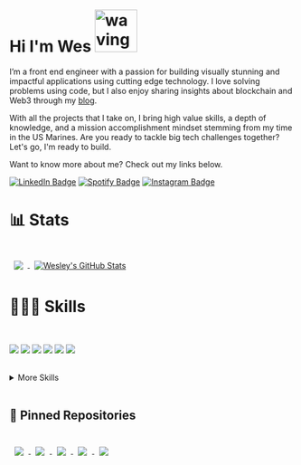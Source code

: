 # Hi I'm Wes <img src="https://media.tenor.com/SNL9_xhZl9oAAAAi/waving-hand-joypixels.gif" alt="waving hand" width='75' height='75'/>


I’m a front end engineer with a passion for building visually stunning and impactful applications using cutting edge technology. I love solving problems using code, but I also enjoy sharing insights about blockchain and Web3 through my [blog](https://www.konjotech.com/articles/).

With all the projects that I take on, I bring high value skills, a depth of knowledge, and a mission accomplishment mindset stemming from my time in the US Marines. Are you ready to tackle big tech challenges together? Let's go, I'm ready to build.

Want to know more about me? Check out my links below.

[![LinkedIn Badge](https://img.shields.io/badge/LinkedIn-informational?style=flat&logo=linkedin&logoColor=white&color=0D76A8)](https://www.linkedin.com/in/wesleyscholl/)
[![Spotify Badge](https://img.shields.io/badge/Spotify-informational?style=flat&logo=spotify&logoColor=white&color=1DB954)](https://open.spotify.com/track/1AQLopqKVQInHPWOqgv2J0?si=eda59e5e385b4031)
[![Instagram Badge](https://img.shields.io/badge/Instagram-informational?style=flat&logo=instagram&logoColor=white&color=E1306C)](https://www.instagram.com/gerard_west/)
<br>

# 📊 Stats
<br>
<a href="https://github.com/konjoinfinity">
  <img align="center" style="margin:0.5rem" src="https://github-readme-stats.vercel.app/api/top-langs/?username=konjoinfinity&hide=html,css&title_color=ffffff&text_color=c9cacc&icon_color=4AB197&bg_color=0d1117" />
</a>

<a href="https://github.com/konjoinfinity">
  <img align="center" style="margin:0.5rem" src="https://github-readme-stats.vercel.app/api?username=konjoinfinity&show_icons=true&line_height=27&count_private=true&title_color=ffffff&text_color=c9cacc&icon_color=1f6feb&bg_color=0d1117" alt="Wesley's GitHub Stats" />
</a>
<br>

# 👨🏻‍💻 Skills
<br>

![](https://img.shields.io/badge/Code-JavaScript-informational?style=flat&logo=JavaScript&logoColor=white&color=1f6feb)
![](https://img.shields.io/badge/Code-React-informational?style=flat&logo=react&logoColor=white&color=1f6feb)
![](https://img.shields.io/badge/Code-ReactNative-informational?style=flat&logo=React&logoColor=white&color=1f6feb)
![](https://img.shields.io/badge/Code-TypeScript-informational?style=flat&logo=TypeScript&logoColor=white&color=1f6feb)
![](https://img.shields.io/badge/Code-Redux-informational?style=flat&logo=Redux&logoColor=white&color=1f6feb)
![](https://img.shields.io/badge/Code-Node.JS-informational?style=flat&logo=nodedotjs&logoColor=white&color=1f6feb)

<br>
<details>
<summary>More Skills</summary>
<br><br>

![](https://img.shields.io/badge/Code-MongoDB-informational?style=flat&logo=MongoDB&logoColor=white&color=712cf9)
![](https://img.shields.io/badge/Code-HTML5-informational?style=flat&logo=html5&logoColor=white&color=712cf9)
![](https://img.shields.io/badge/Code-Express-informational?style=flat&logo=express&logoColor=white&color=712cf9)
![](https://img.shields.io/badge/Code-iOS-informational?style=flat&logo=ios&logoColor=white&color=712cf9)
![](https://img.shields.io/badge/Code-Android-informational?style=flat&logo=android&logoColor=white&color=712cf9)
![](https://img.shields.io/badge/Style-CSS-informational?style=flat&logo=css3&logoColor=white&color=712cf9)
 ![](https://img.shields.io/badge/Tools-Expo-informational?style=flat&logo=expo&logoColor=white&color=712cf9)
  <br>
![](https://img.shields.io/badge/Style-Tailwind-informational?style=flat&logo=Tailwind-CSS&logoColor=white&color=712cf9)
![](https://img.shields.io/badge/Style-Sass-informational?style=flat&logo=Sass&logoColor=white&color=712cf9)
![](https://img.shields.io/badge/Test-Jest-informational?style=flat&logo=jest&logoColor=white&color=712cf9)
![](https://img.shields.io/badge/Tools-NPM-informational?style=flat&logo=npm&logoColor=white&color=712cf9)
  ![](https://img.shields.io/badge/Tools-Yarn-informational?style=flat&logo=yarn&logoColor=white&color=712cf9)
![](https://img.shields.io/badge/Tools-Postman-informational?style=flat&logo=Postman&logoColor=white&color=712cf9)
![](https://img.shields.io/badge/Tools-GitHub-informational?style=flat&logo=GitHub&logoColor=white&color=712cf9)
![](https://img.shields.io/badge/Tools-Docker-informational?style=flat&logo=docker&logoColor=white&color=712cf9)

<br>
</details>
<br>

## 📌 Pinned Repositories

<br>

<a href="https://github.com/konjoinfinity/ioskonjo">
  <img align="center" style="margin:0.55rem" src="https://github-readme-stats.vercel.app/api/pin/?username=konjoinfinity&repo=ioskonjo&title_color=ffffff&text_color=c9cacc&icon_color=1f6feb&bg_color=0d1117" />
</a>

<a href="https://github.com/konjoinfinity/js-calculator">
  <img align="center" style="margin:0.55rem" src="https://github-readme-stats.vercel.app/api/pin/?username=konjoinfinity&repo=js-calculator&title_color=ffffff&text_color=c9cacc&icon_color=1f6feb&bg_color=0d1117" />
</a>

<a href="https://github.com/konjoinfinity/countdown-mobile-app">
  <img align="center" style="margin:0.55rem" src="https://github-readme-stats.vercel.app/api/pin/?username=konjoinfinity&repo=countdown-mobile-app&title_color=ffffff&text_color=c9cacc&icon_color=1f6feb&bg_color=0d1117" />
</a>

<a href="https://github.com/konjoinfinity/webthree">
  <img align="center" style="margin:0.55rem" src="https://github-readme-stats.vercel.app/api/pin/?username=konjoinfinity&repo=webthree&title_color=ffffff&text_color=c9cacc&icon_color=1f6feb&bg_color=0d1117" />
</a>

<a href="https://github.com/konjoinfinity/keepup">
  <img align="center" style="margin:0.55rem" src="https://github-readme-stats.vercel.app/api/pin/?username=konjoinfinity&repo=keepup&title_color=ffffff&text_color=c9cacc&icon_color=1f6feb&bg_color=0d1117" />
</a>

<br>
<br>



<!--
**konjoinfinity/konjoinfinity** is a ✨ _special_ ✨ repository because its `README.md` (this file) appears on your GitHub profile.

Here are some ideas to get you started:

- 🔭 I’m currently working on ...
- 🌱 I’m currently learning ...
- 👯 I’m looking to collaborate on ...
- 🤔 I’m looking for help with ...
- 💬 Ask me about ...
- 📫 How to reach me: ...
- 😄 Pronouns: ...
- ⚡ Fun fact: ...
-->
